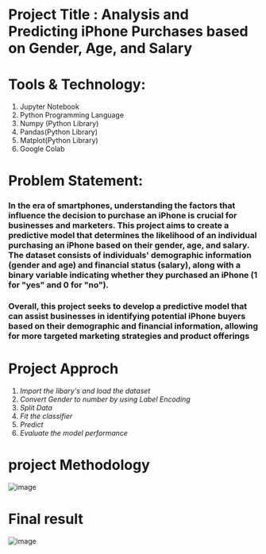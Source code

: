 # Project Title : Analysis and Predicting iPhone Purchases based on Gender, Age, and Salary

# Tools & Technology:
1. Jupyter Notebook
2. Python Programming Language
3. Numpy (Python Library)
4. Pandas(Python Library)
5. Matplot(Python Library)
6. Google Colab

# Problem Statement:
### In the era of smartphones, understanding the factors that influence the decision to purchase an iPhone is crucial for businesses and marketers. This project aims to create a predictive model that determines the likelihood of an individual purchasing an iPhone based on their gender, age, and salary. The dataset consists of individuals' demographic information (gender and age) and financial status (salary), along with a binary variable indicating whether they purchased an iPhone (1 for "yes" and 0 for "no").

### Overall, this project seeks to develop a predictive model that can assist businesses in identifying potential iPhone buyers based on their demographic and financial information, allowing for more targeted marketing strategies and product offerings           

# Project Approch
1. *Import the libary's and load the dataset*
2. *Convert Gender to number by using Label Encoding*
3. *Split Data*
4. *Fit the classifier*
5. *Predict*
6. *Evaluate the model performance*

# project Methodology
![image](https://github.com/Pranavi-17/DECISION-TREE-ALGORITHM/assets/139945972/6667af3d-19dc-4f26-8a22-575b25a901d8)

# Final result
![image](https://github.com/Pranavi-17/DECISION-TREE-ALGORITHM/assets/139945972/6d4d3fbd-e028-4f1d-94aa-3b2da976c69a)

